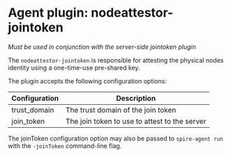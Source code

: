 # Agent plugin: nodeattestor-jointoken

*Must be used in conjunction with the server-side jointoken plugin*

The `nodeattestor-jointoken` is responsible for attesting the physical nodes identity using a
one-time-use pre-shared key.

The plugin accepts the following configuration options:

| Configuration | Description                                   |
| ------------- | --------------------------------------------- |
| trust_domain  | The trust domain of the join token            |
| join_token    | The join token to use to attest to the server |

The joinToken configuration option may also be passed to `spire-agent run` with the `-joinToken`
command-line flag.
